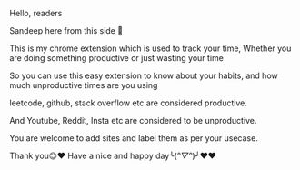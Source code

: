 Hello, readers 

Sandeep here from this side 🫡
 

This is my chrome extension which is used to track your time, 
Whether you are doing something productive or just wasting your time

So you can use this easy extension to know about your habits, and how much unproductive times are you using 

leetcode, github, stack overflow etc are considered productive.

And Youtube, Reddit, Insta etc are considered to be unproductive.

You are welcome to add sites and label them as per your usecase. 


Thank you😊❤️
Have a nice and happy day╰(*°▽°*)╯❤️❤️


